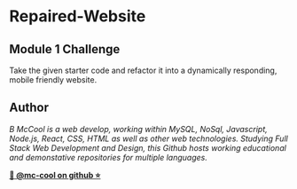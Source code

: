 # Repaired-Website

## Module 1 Challenge
Take the given starter code and refactor it into a dynamically responding, mobile friendly website. 


## Author

*B McCool is a web develop, working within MySQL, NoSql, Javascript, Node.js, React, CSS, HTML as well as other web technologies. Studying Full Stack Web Development and Design, this Github hosts working educational and demonstative repositories for multiple languages.*

**[🐉 @mc-cool on github ⭐](https://github.com/m-ccool)**
